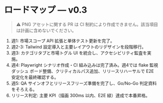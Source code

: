 <!-- markdownlint-configure-file { "MD013": false } -->

# ロードマップ — v0.3

> ⚠️ PNG アセットに関する PR は CI 制約により作成できません。該当項目は計画に含めないでください。

1. 週1: 市場スコープ API 拡張と単体テスト更新を完了。
2. 週2-3: Tailwind 設定導入と主要レイアウトのリデザインを段階移行。
3. 週3: カテゴリタブと市場トグル UI を統合し、アクセシビリティ監査を実施。
4. 週4: Playwright シナリオ作成・CI 組み込みは完了済み。週4では flake 監視ダッシュ
   ボード整備、クリティカルパス追加、リリースリハーサルで E2E 安定化を最終確認する。
5. 週5: QA サインオフとリリースフリーズ準備を完了し、Go/No-Go 判定資料をそろえる。
6. リリース判定: 主要 KPI（描画 300ms 以内、E2E 緑）達成で本番昇格。
